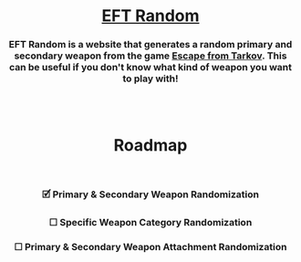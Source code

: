 <div align="center">
  <h1><a href="https://eftrandom.netlify.app/" target="_blank">EFT Random</a></h1>
  <h3>EFT Random is a website that generates a random primary and secondary weapon from the game <a href="https://www.escapefromtarkov.com/" target="_blank">Escape from Tarkov</a>. This can be useful if you don't know what kind of weapon you want to play with!</h3><br><br>
  <h1>Roadmap</h1><br>
  <h3>&#128505; Primary & Secondary Weapon Randomization</h3>
  <h3>&#9744; Specific Weapon Category Randomization</h3>
  <h3>&#9744; Primary & Secondary Weapon Attachment Randomization</h3>
  <p></p>
</div>
